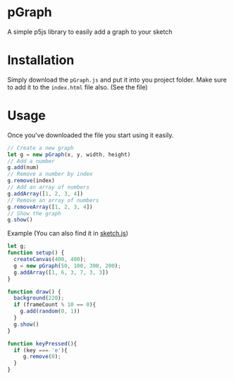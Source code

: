 # pGraph
A simple p5js library to easily add a graph to your sketch

<h1>Installation</h1>

Simply download the ``pGraph.js`` and put it into you project folder. Make sure to add it to the ```index.html``` file also. (See the file)

<h1>Usage</h1>

Once you've downloaded the file you start using it easily.

```js
// Create a new graph
let g = new pGraph(x, y, width, height)
// Add a number
g.add(num)
// Remove a number by index
g.remove(index)
// Add an array of numbers
g.addArray([1, 2, 3, 4])
// Remove an array of numbers
g.removeArray([1, 2, 3, 4])
// Show the graph
g.show()
```

Example (You can also find it in [sketch.js](https://github.com/Bobingstern/pGraph/blob/main/sketch.js))

```js
let g;
function setup() {
  createCanvas(400, 400);
  g = new pGraph(50, 100, 300, 200);
  g.addArray([1, 6, 3, 7, 3, 3])
}

function draw() {
  background(220);
  if (frameCount % 10 == 0){
    g.add(random(0, 1)) 
  }
  g.show()
}

function keyPressed(){
  if (key === 'e'){
     g.remove(0);
  }
}
```

